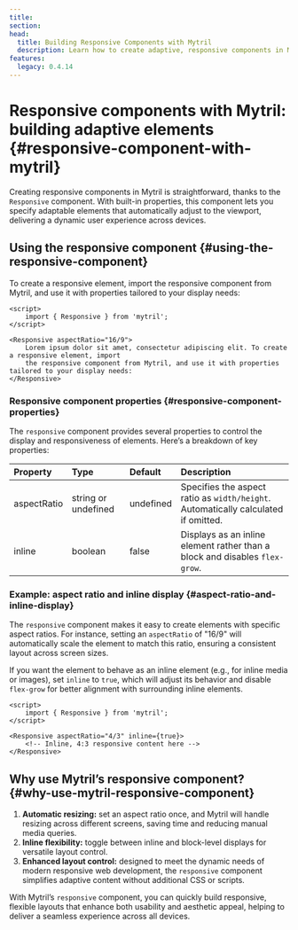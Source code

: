 ```yaml
---
title:
section:
head:
  title: Building Responsive Components with Mytril
  description: Learn how to create adaptive, responsive components in Mytril using the Responsive component. Set aspect ratios, toggle inline display, and optimize your layout for all screens effortlessly.
features:
  legacy: 0.4.14
---
```


# Responsive components with Mytril: building adaptive elements {#responsive-component-with-mytril}

Creating responsive components in Mytril is straightforward, thanks to the `Responsive` component. With built-in properties, this component lets you specify adaptable elements that automatically adjust to the viewport, delivering a dynamic user experience across devices.

## Using the responsive component {#using-the-responsive-component}

To create a responsive element, import the responsive component from Mytril, and use it with properties tailored to your display needs:

```svelte
<script>
	import { Responsive } from 'mytril';
</script>

<Responsive aspectRatio="16/9">
	Lorem ipsum dolor sit amet, consectetur adipiscing elit. To create a responsive element, import
	the responsive component from Mytril, and use it with properties tailored to your display needs:
</Responsive>
```

### Responsive component properties {#responsive-component-properties}

The `responsive` component provides several properties to control the display and responsiveness of elements. Here’s a breakdown of key properties:

| Property    | Type                | Default   | Description                                                                        |
| :---------- | :------------------ | :-------- | :--------------------------------------------------------------------------------- |
| aspectRatio | string or undefined | undefined | Specifies the aspect ratio as `width/height`. Automatically calculated if omitted. |
| inline      | boolean             | false     | Displays as an inline element rather than a block and disables `flex-grow`.        |

### Example: aspect ratio and inline display {#aspect-ratio-and-inline-display}

The `responsive` component makes it easy to create elements with specific aspect ratios. For instance, setting an `aspectRatio` of "16/9" will automatically scale the element to match this ratio, ensuring a consistent layout across screen sizes.

If you want the element to behave as an inline element (e.g., for inline media or images), set `inline` to `true`, which will adjust its behavior and disable `flex-grow` for better alignment with surrounding inline elements.

```svelte
<script>
	import { Responsive } from 'mytril';
</script>

<Responsive aspectRatio="4/3" inline={true}>
	<!-- Inline, 4:3 responsive content here -->
</Responsive>
```

## Why use Mytril’s responsive component? {#why-use-mytril-responsive-component}

1. **Automatic resizing:** set an aspect ratio once, and Mytril will handle resizing across different screens, saving time and reducing manual media queries.
2. **Inline flexibility:** toggle between inline and block-level displays for versatile layout control.
3. **Enhanced layout control:** designed to meet the dynamic needs of modern responsive web development, the `responsive` component simplifies adaptive content without additional CSS or scripts.

With Mytril’s `responsive` component, you can quickly build responsive, flexible layouts that enhance both usability and aesthetic appeal, helping to deliver a seamless experience across all devices.

